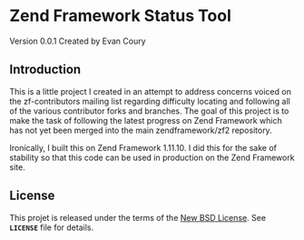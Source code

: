 Zend Framework Status Tool
================================
Version 0.0.1 Created by Evan Coury


Introduction
------------
This is a little project I created in an attempt to address concerns voiced on
the zf-contributors mailing list regarding difficulty locating and following all
of the various contributor forks and branches. The goal of this project is to
make the task of following the latest progress on Zend Framework which has not
yet been merged into the main zendframework/zf2 repository. 

Ironically, I built this on Zend Framework 1.11.10. I did this for the sake of
stability so that this code can be used in production on the Zend Framework
site. 

License
-------
This projet is released under the terms of the [New BSD License](http://www.opensource.org/licenses/BSD-3-Clause). See **`LICENSE`** file for details.
